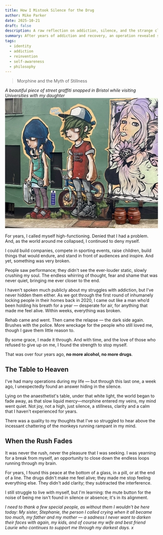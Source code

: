 ```yaml
---
title: How I Mistook Silence for the Drug
author: Mike Parker
date: 2025-10-21
draft: false
description: A raw reflection on addiction, silence, and the strange clarity found under anaesthetic. What morphine revealed wasn’t escape — it was the quiet I’d been chasing all along.
summary: After years of addiction and recovery, an operation revealed something I’d been searching for my whole life — the quiet beneath the noise. How I Mistook Silence for the Drug is a meditation on stillness, survival, and the alignment that follows chaos.
tags:
  - identity
  - addiction
  - reinvention
  - self-awareness
  - philosophy
---
```


> Morphine and the Myth of Stillness

_A beautiful piece of street graffiti snapped in Bristol while visiting Universities with my daughter_
![Youthful, lost, carrying their own weight](IMG_3700.jpeg)


For years, I called myself high-functioning. Denied that I had a problem.  And, as the world around me collapsed, I continued to deny myself. 

I could build companies, compete in sporting events, raise children, build things that would endure, and stand in front of audiences and inspire. And yet, something was very broken. 

People saw performance; they didn't see the ever-louder static, slowly crushing my soul. The endless whirring of thought, fear and shame that was never quiet, bringing me ever closer to the end.

I haven't spoken much publicly about my struggles with addiction, but I've never hidden them either. As we got through the first round of inhumanely locking people in their homes back in 2020, I came out like a man who’d been holding his breath for a year — desperate for air, for anything that made me feel alive. Within weeks, everything was broken.

Rehab came and went. Then came the relapse — the dark side again. Brushes with the police. More wreckage for the people who still loved me, though I gave them little reason to.

By some grace, I made it through. And with time, and the love of those who refused to give up on me, I found the strength to stop myself.

That was over four years ago, **no more alcohol, no more drugs**.

## The Table to Heaven
I've had many operations during my life — but through this last one, a week ago, I unexpectedly found an answer hiding in the silence.

Lying on the anaesthetist's table, under that white light, the world began to fade away, as that slow liquid mercy—morphine entered my veins, my mind went quiet. Not joy, not a high, just silence, a stillness, clarity and a calm that I haven't experienced for years.

There was a quality to my thoughts that I've so struggled to hear above the incessant chattering of the monkeys running rampant in my mind.

## When the Rush Fades
It was never the rush, never the pleasure that I was seeking. 
I was yearning for a break from myself, an opportunity to close down the endless loops running through my brain. 

For years, I found this peace at the bottom of a glass, in a pill, or at the end of a line. The drugs didn't make me feel alive; they made me stop feeling everything else. They didn't add clarity; they subtracted the interference.

I still struggle to live with myself, but I'm learning: the mute button for the noise of being me isn't found in silence or absence; it's in its alignment.

_I need to thank a few special people, as without them I wouldn't be here today: My sister, Stephanie, the person I called crying when it all became too much, my father and my mother — a sadness I never want to darken their faces with again, my kids, and of course my wife and best friend Laurie who continues to support me through my darkest days. x_
